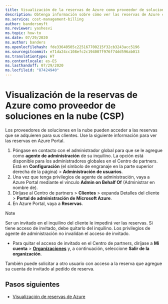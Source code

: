 ```yaml
---
title: Visualización de la reservas de Azure como proveedor de soluciones en la nube
description: Obtenga información sobre cómo ver las reservas de Azure como proveedor de soluciones en la nube.
ms.service: cost-management-billing
author: bandersmsft
ms.reviewer: yashesvi
ms.topic: how-to
ms.date: 07/29/2020
ms.author: banders
ms.openlocfilehash: fde33640505c225167700215f32cb3243acc5196
ms.sourcegitcommit: e71da24cc108efc2c194007f976f74dd596ab013
ms.translationtype: HT
ms.contentlocale: es-ES
ms.lasthandoff: 07/29/2020
ms.locfileid: "87424940"
---
```

# <a name="view-azure-reservations-as-a-cloud-solution-provider-csp"></a>Visualización de la reservas de Azure como proveedor de soluciones en la nube (CSP)

Los proveedores de soluciones en la nube pueden acceder a las reservas que se adquieren para sus clientes. Use la siguiente información para ver las reservas en Azure Portal.

1. Póngase en contacto con el administrador global para que se le agregue como **agente de administración** de su inquilino.
    La opción está disponible para los administradores globales en el Centro de partners. Está en **Configuración** (el símbolo de engranaje en la parte superior derecha de la página) > **Administración de usuarios**.  
1. Una vez que tenga privilegios de agente de administración, vaya a Azure Portal mediante el vínculo **Admin on Behalf Of** (Administrar en nombre de).
1. Diríjase al Centro de partners > **Clientes** > expanda Detalles del cliente > **Portal de administración de Microsoft Azure**.
1. En Azure Portal, vaya a **Reservas**.

> [!NOTE]
> Ser un invitado en el inquilino del cliente le impedirá ver las reservas. Si tiene acceso de invitado, debe quitarlo del inquilino. Los privilegios de agente de administración no invalidan el acceso de invitado.

- Para quitar el acceso de invitado en el Centro de partners, diríjase a **Mi cuenta** >  **[Organizaciones](https://myaccount.microsoft.com/organizations)** y, a continuación, seleccione **Salir de la organización**.

También puede solicitar a otro usuario con acceso a la reserva que agregue su cuenta de invitado al pedido de reserva.

## <a name="next-steps"></a>Pasos siguientes

- [Visualización de reservas de Azure](view-reservations.md)